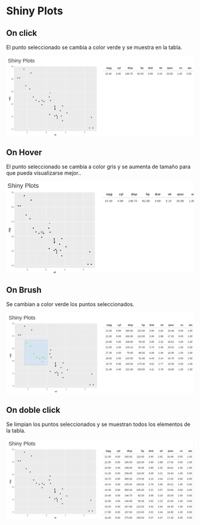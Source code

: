 # Shiny Plots



## On click

El punto seleccionado se cambia a color verde y se muestra en la tabla.

![](images/selected.png)

## On Hover

El punto seleccionado se cambia a color gris y se aumenta de tamaño para que pueda visualizarse mejor..

![](images/hover.png)

## On Brush

Se cambian a color verde los puntos seleccionados.

![](images/area_selected.png)

## On doble click

Se limpian los puntos seleccionados y se muestran todos los elementos de la tabla.

![](images/none_selected.png)